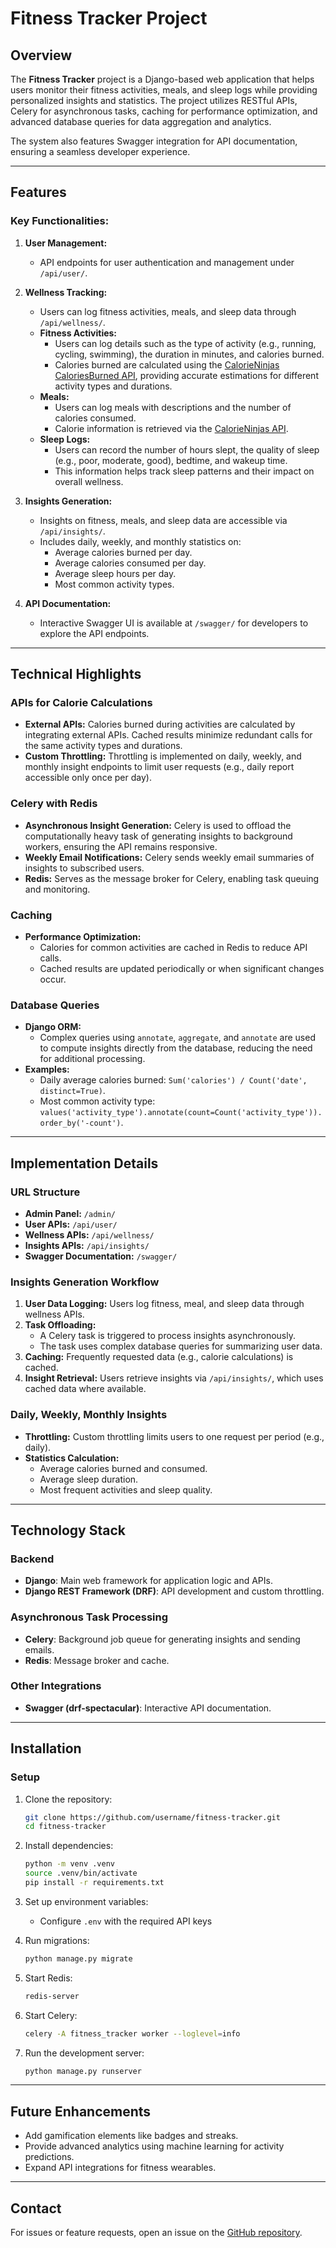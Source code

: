 # Fitness Tracker Project

## Overview
The **Fitness Tracker** project is a Django-based web application that helps users monitor their fitness activities, meals, and sleep logs while providing personalized insights and statistics. The project utilizes RESTful APIs, Celery for asynchronous tasks, caching for performance optimization, and advanced database queries for data aggregation and analytics.

The system also features Swagger integration for API documentation, ensuring a seamless developer experience.

---

## Features
### Key Functionalities:
1. **User Management:**
   - API endpoints for user authentication and management under `/api/user/`.

2. **Wellness Tracking:**
   - Users can log fitness activities, meals, and sleep data through `/api/wellness/`.
   - **Fitness Activities:**
     - Users can log details such as the type of activity (e.g., running, cycling, swimming), the duration in minutes, and calories burned.
     - Calories burned are calculated using the [CalorieNinjas CaloriesBurned API](https://calorieninjas.com/api/caloriesburned), providing accurate estimations for different activity types and durations.
   - **Meals:**
     - Users can log meals with descriptions and the number of calories consumed.
     - Calorie information is retrieved via the [CalorieNinjas API](https://calorieninjas.com/api/).
   - **Sleep Logs:**
     - Users can record the number of hours slept, the quality of sleep (e.g., poor, moderate, good), bedtime, and wakeup time.
     - This information helps track sleep patterns and their impact on overall wellness.

3. **Insights Generation:**
   - Insights on fitness, meals, and sleep data are accessible via `/api/insights/`.
   - Includes daily, weekly, and monthly statistics on:
     - Average calories burned per day.
     - Average calories consumed per day.
     - Average sleep hours per day.
     - Most common activity types.

4. **API Documentation:**
   - Interactive Swagger UI is available at `/swagger/` for developers to explore the API endpoints.

---

## Technical Highlights
### APIs for Calorie Calculations
- **External APIs:** Calories burned during activities are calculated by integrating external APIs. Cached results minimize redundant calls for the same activity types and durations.
- **Custom Throttling:** Throttling is implemented on daily, weekly, and monthly insight endpoints to limit user requests (e.g., daily report accessible only once per day).

### Celery with Redis
- **Asynchronous Insight Generation:** Celery is used to offload the computationally heavy task of generating insights to background workers, ensuring the API remains responsive.
- **Weekly Email Notifications:** Celery sends weekly email summaries of insights to subscribed users.
- **Redis:** Serves as the message broker for Celery, enabling task queuing and monitoring.

### Caching
- **Performance Optimization:**
  - Calories for common activities are cached in Redis to reduce API calls.
  - Cached results are updated periodically or when significant changes occur.

### Database Queries
- **Django ORM:**
  - Complex queries using `annotate`, `aggregate`, and `annotate` are used to compute insights directly from the database, reducing the need for additional processing.
- **Examples:**
  - Daily average calories burned: `Sum('calories') / Count('date', distinct=True)`.
  - Most common activity type: `values('activity_type').annotate(count=Count('activity_type')).order_by('-count')`.

---

## Implementation Details

### URL Structure
- **Admin Panel:** `/admin/`
- **User APIs:** `/api/user/`
- **Wellness APIs:** `/api/wellness/`
- **Insights APIs:** `/api/insights/`
- **Swagger Documentation:** `/swagger/`

### Insights Generation Workflow
1. **User Data Logging:** Users log fitness, meal, and sleep data through wellness APIs.
2. **Task Offloading:**
   - A Celery task is triggered to process insights asynchronously.
   - The task uses complex database queries for summarizing user data.
3. **Caching:** Frequently requested data (e.g., calorie calculations) is cached.
4. **Insight Retrieval:** Users retrieve insights via `/api/insights/`, which uses cached data where available.

### Daily, Weekly, Monthly Insights
- **Throttling:** Custom throttling limits users to one request per period (e.g., daily).
- **Statistics Calculation:**
  - Average calories burned and consumed.
  - Average sleep duration.
  - Most frequent activities and sleep quality.

---

## Technology Stack
### Backend
- **Django**: Main web framework for application logic and APIs.
- **Django REST Framework (DRF)**: API development and custom throttling.

### Asynchronous Task Processing
- **Celery**: Background job queue for generating insights and sending emails.
- **Redis**: Message broker and cache.

### Other Integrations
- **Swagger (drf-spectacular)**: Interactive API documentation.

---

## Installation

### Setup
1. Clone the repository:
   ```bash
   git clone https://github.com/username/fitness-tracker.git
   cd fitness-tracker
   ```
2. Install dependencies:
   ```bash
   python -m venv .venv
   source .venv/bin/activate
   pip install -r requirements.txt
   ```
3. Set up environment variables:
   - Configure `.env` with the required API keys 

4. Run migrations:
   ```bash
   python manage.py migrate
   ```
5. Start Redis:
   ```bash
   redis-server
   ```
6. Start Celery:
   ```bash
   celery -A fitness_tracker worker --loglevel=info
   ```
7. Run the development server:
   ```bash
   python manage.py runserver
   ```

---

## Future Enhancements
- Add gamification elements like badges and streaks.
- Provide advanced analytics using machine learning for activity predictions.
- Expand API integrations for fitness wearables.

---

## Contact
For issues or feature requests, open an issue on the [GitHub repository](https://github.com/username/fitness-tracker).

